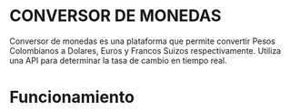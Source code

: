 # CONVERSOR DE MONEDAS
Conversor de monedas es una plataforma que permite convertir Pesos Colombianos a Dolares, Euros y Francos Suizos respectivamente. Utiliza una API para determinar la tasa de cambio en tiempo real.
# Funcionamiento
